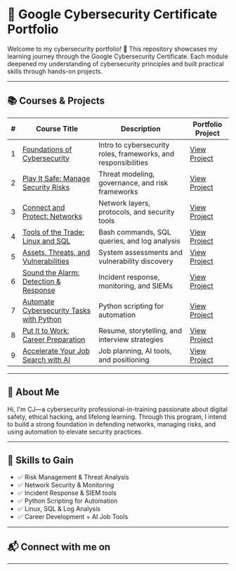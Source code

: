 # 🚀 Google Cybersecurity Certificate Portfolio

Welcome to my cybersecurity portfolio! 🎯 This repository showcases my learning journey through the Google Cybersecurity Certificate. Each module deepened my understanding of cybersecurity principles and built practical skills through hands-on projects.

---

## 📚 Courses & Projects

| # | Course Title | Description | Portfolio Project |
|---|--------------|-------------|-------------------|
| 1 | [Foundations of Cybersecurity](./Foundations-of-Cybersecurity) | Intro to cybersecurity roles, frameworks, and responsibilities | [View Project](./Foundations-of-Cybersecurity) |
| 2 | [Play It Safe: Manage Security Risks](./Play-It-Safe) | Threat modeling, governance, and risk frameworks | [View Project](./Play-It-Safe) |
| 3 | [Connect and Protect: Networks](./Connect-and-Protect) | Network layers, protocols, and security tools | [View Project](./Connect-and-Protect) |
| 4 | [Tools of the Trade: Linux and SQL](./Tools-of-the-Trade) | Bash commands, SQL queries, and log analysis | [View Project](./Tools-of-the-Trade) |
| 5 | [Assets, Threats, and Vulnerabilities](./Assets-Threats-Vulnerabilities) | System assessments and vulnerability discovery | [View Project](./Assets-Threats-Vulnerabilities) |
| 6 | [Sound the Alarm: Detection & Response](./Sound-the-Alarm) | Incident response, monitoring, and SIEMs | [View Project](./Sound-the-Alarm) |
| 7 | [Automate Cybersecurity Tasks with Python](./Automate-with-Python) | Python scripting for automation | [View Project](./Automate-with-Python) |
| 8 | [Put It to Work: Career Preparation](./Put-It-To-Work) | Resume, storytelling, and interview strategies | [View Project](./Put-It-To-Work) |
| 9 | [Accelerate Your Job Search with AI](./AI-Job-Search) | Job planning, AI tools, and positioning | [View Project](./AI-Job-Search) |

---

## 💼 About Me

Hi, I'm CJ—a cybersecurity professional-in-training passionate about digital safety, ethical hacking, and lifelong learning. Through this program, I intend to build a strong foundation in defending networks, managing risks, and using automation to elevate security practices. 

---

## 🧭 Skills to Gain

- ✅ Risk Management & Threat Analysis  
- ✅ Network Security & Monitoring  
- ✅ Incident Response & SIEM tools  
- ✅ Python Scripting for Automation  
- ✅ Linux, SQL & Log Analysis  
- ✅ Career Development + AI Job Tools

---

## 📬 Connect with me on 


  

---
